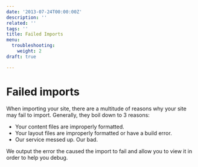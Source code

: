 ```yaml
---
date: '2013-07-24T00:00:00Z'
description: ''
related: ''
tags: ''
title: Failed Imports
menu:
  troubleshooting:
    weight: 2
draft: true

---
```

# Failed imports
When importing your site, there are a multitude of reasons why your site may fail to import. Generally, they boil down to 3 reasons:

- Your content files are improperly formatted.
- Your layout files are improperly formatted or have a build error.
- Our service messed up. Our bad.

We output the error the caused the import to fail and allow you to view it in order to help you debug.